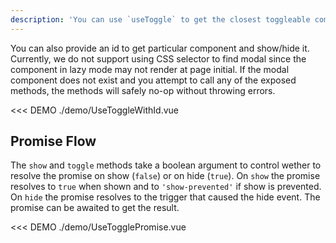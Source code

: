 ```yaml
---
description: 'You can use `useToggle` to get the closest toggleable component in **child component** and show,hide or toggle it. It can also be supplied a target id to show, hide or toggle a specific component'
---
```


<HighlightCard>
  <template #html>

```vue
<BModal @hide="(e) => e.trigger === 'sometrigger' && doSomething()">
  <MyComponent />
</BModal>
```

<hr />
MyComponent.vue

```vue
<template>
  <BButton @click="hide('sometrigger')">Done</BButton>
</template>

<script setup lang="ts">
const {hide} = useToggle()
</script>
```

  </template>
</HighlightCard>

You can also provide an id to get particular component and show/hide it. Currently, we do not support using CSS selector to
find modal since the component in lazy mode may not render at page initial. If the modal component does not exist and you attempt to call any of the exposed methods, the methods will safely no-op without throwing errors.

<<< DEMO ./demo/UseToggleWithId.vue

## Promise Flow

The `show` and `toggle` methods take a boolean argument to control wether to resolve the promise on show (`false`) or on hide (`true`). On `show` the promise resolves to `true` when shown and to `'show-prevented'` if show is prevented. On `hide` the promise resolves to the trigger that caused the hide event. The promise can be awaited to get the result.

<<< DEMO ./demo/UseTogglePromise.vue
